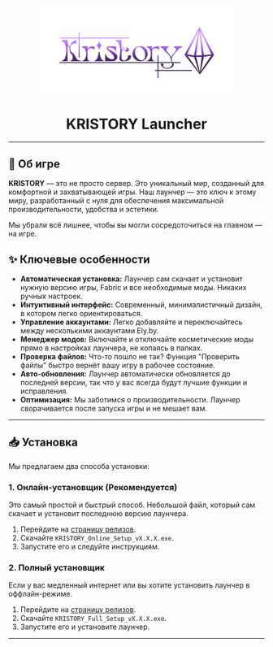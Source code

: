 <div align="center">
  <img src="logo.png" alt="KRISTORY Logo" width="400"/>
</div>

<h1 align="center">KRISTORY Launcher</h1>

---

## 🚀 Об игре

**KRISTORY** — это не просто сервер. Это уникальный мир, созданный для комфортной и захватывающей игры. Наш лаунчер — это ключ к этому миру, разработанный с нуля для обеспечения максимальной производительности, удобства и эстетики.

Мы убрали всё лишнее, чтобы вы могли сосредоточиться на главном — на игре.

## ✨ Ключевые особенности

- **Автоматическая установка:** Лаунчер сам скачает и установит нужную версию игры, Fabric и все необходимые моды. Никаких ручных настроек.
- **Интуитивный интерфейс:** Современный, минималистичный дизайн, в котором легко ориентироваться.
- **Управление аккаунтами:** Легко добавляйте и переключайтесь между несколькими аккаунтами Ely.by.
- **Менеджер модов:** Включайте и отключайте косметические моды прямо в настройках лаунчера, не копаясь в папках.
- **Проверка файлов:** Что-то пошло не так? Функция "Проверить файлы" быстро вернёт вашу игру в рабочее состояние.
- **Авто-обновления:** Лаунчер автоматически обновляется до последней версии, так что у вас всегда будут лучшие функции и исправления.
- **Оптимизация:** Мы заботимся о производительности. Лаунчер сворачивается после запуска игры и не мешает вам.

---

## 📥 Установка

Мы предлагаем два способа установки:

### 1. Онлайн-установщик (Рекомендуется)

Это самый простой и быстрый способ. Небольшой файл, который сам скачает и установит последнюю версию лаунчера.

1.  Перейдите на [страницу релизов](https://github.com/rulled/kristory-launcher/releases/latest).
2.  Скачайте `KRISTORY_Online_Setup_vX.X.X.exe`.
3.  Запустите его и следуйте инструкциям.

### 2. Полный установщик

Если у вас медленный интернет или вы хотите установить лаунчер в оффлайн-режиме.

1.  Перейдите на [страницу релизов](https://github.com/rulled/kristory-launcher/releases/latest).
2.  Скачайте `KRISTORY_Full_Setup_vX.X.X.exe`.
3.  Запустите его и установите лаунчер.

---
